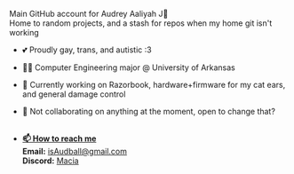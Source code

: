 Main GitHub account for Audrey Aaliyah J🦊 <br>
Home to random projects, and a stash for repos when my home git isn't working <br>
- 💕 Proudly gay, trans, and autistic :3
- 👩‍🎓 Computer Engineering major @ University of Arkansas <br>
- 🤖 Currently working on Razorbook, hardware+firmware for my cat ears, and general damage control <br>
- 💞️ Not collaborating on anything at the moment, open to change that? <br><br>

- <u><b>📫 How to reach me </b></u><br>
    <b>Email:</b> isAudball@gmail.com <br>
    <b>Discord:</b> <a href="discord.com/users/103991032479232000">Macia</a><br>
<!---
isAuddity/isAuddity is a ✨ special ✨ repository because its `README.md` (this file) appears on your GitHub profile.
You can click the Preview link to take a look at your changes.
--->
